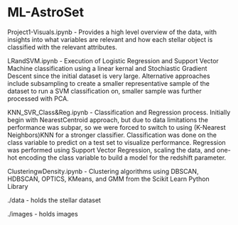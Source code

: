 # ML-AstroSet

Project1-Visuals.ipynb - Provides a high level overview of the data, with insights into what variables are relevant and how each stellar object is classified with the relevant attributes. 

LRandSVM.ipynb - Execution of Logistic Regression and Support Vector Machine classification using a linear kernal and Stochiastic Gradient Descent since the initial dataset is very large. Alternative approaches include subsampling to create a smaller representative sample of the dataset to run a SVM classification on, smaller sample was further processed with PCA. 

KNN_SVR_Class&Reg.ipynb - Classification and Regression process. Initially begin with NearestCentroid approach, but due to data limitations the performance was subpar, so we were forced to switch to using (K-Nearest Neighbors)KNN for a stronger classifier. Classification was done on the class variable to predict on a test set to visualize performance. Regression was performed using Support Vector Regression, scaling the data, and one-hot encoding the class variable to build a model for the redshift parameter. 

ClusteringwDensity.ipynb - Clustering algorithms using DBSCAN, HDBSCAN, OPTICS, KMeans, and GMM from the Scikit Learn Python Library

./data - holds the stellar dataset

./images - holds images

